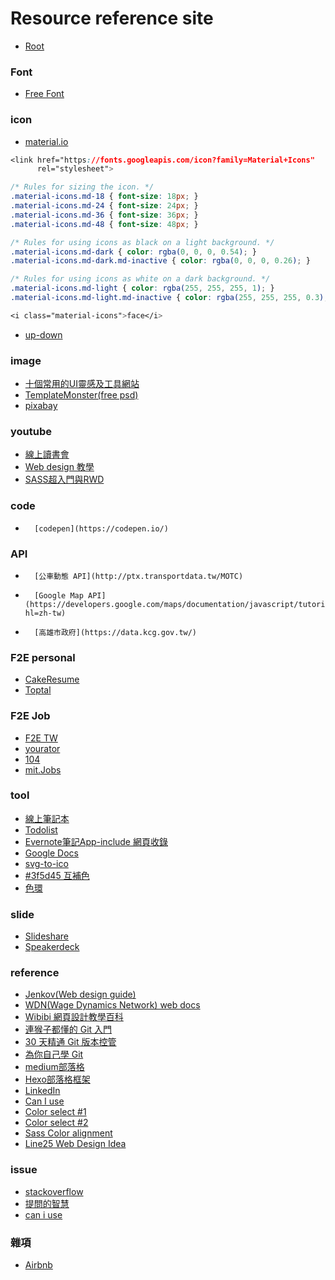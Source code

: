 ﻿# Resource reference site

*   [Root](../README.md)

### Font
*   [Free Font](http://allfont.net/free/)

### icon
*   [material.io](https://material.io/tools/icons/)  

```css
<link href="https://fonts.googleapis.com/icon?family=Material+Icons"
      rel="stylesheet">

/* Rules for sizing the icon. */
.material-icons.md-18 { font-size: 18px; }
.material-icons.md-24 { font-size: 24px; }
.material-icons.md-36 { font-size: 36px; }
.material-icons.md-48 { font-size: 48px; }

/* Rules for using icons as black on a light background. */
.material-icons.md-dark { color: rgba(0, 0, 0, 0.54); }
.material-icons.md-dark.md-inactive { color: rgba(0, 0, 0, 0.26); }

/* Rules for using icons as white on a dark background. */
.material-icons.md-light { color: rgba(255, 255, 255, 1); }
.material-icons.md-light.md-inactive { color: rgba(255, 255, 255, 0.3); }

<i class="material-icons">face</i>
```
*   [up-down](https://www.flaticon.com/free-icons/up-down)


### image
*   [十個常用的UI靈感及工具網站](https://medium.com/as-a-product-designer/%E5%8D%81%E5%80%8B%E5%B8%B8%E7%94%A8%E7%9A%84ui%E9%9D%88%E6%84%9F%E5%8F%8A%E5%B7%A5%E5%85%B7%E7%B6%B2%E7%AB%99-4b21d4c0a5ac)
*   [TemplateMonster(free psd)](https://www.templatemonster.com/free-templates.php)
*   [pixabay](https://pixabay.com)


### youtube
*   [線上讀書會](https://www.youtube.com/user/polo13999/feed)
*   [Web design 教學](https://www.youtube.com/user/LevelUpTuts/playlists)
*   [SASS超入門與RWD](https://www.youtube.com/watch?v=Kp7B_3TrQjg)


### code 
*		[codepen](https://codepen.io/)

### API
*		[公車動態 API](http://ptx.transportdata.tw/MOTC)
*		[Google Map API](https://developers.google.com/maps/documentation/javascript/tutorial?hl=zh-tw)
*		[高雄市政府](https://data.kcg.gov.tw/)

### F2E personal
*   [CakeResume](https://www.cakeresume.com/search?query=%E5%89%8D%E7%AB%AF&page=1)
*   [Toptal ](https://www.toptal.com/front-end)

### F2E Job
*   [F2E TW](https://github.com/f2etw/jobs/issues)
*   [yourator](https://www.yourator.co/)
*   [104](https://www.104.com.tw/jobs/main/)
*   [mit.Jobs](https://mit.jobs/jobs?utf8=%E2%9C%93&search=%E5%89%8D%E7%AB%AF&c=)

### tool
*   [線上筆記本](https://trello.com/)
*   [Todolist](https://todoist.com/)
*   [Evernote筆記App-include 網頁收錄](https://evernote.com/intl/zh-tw)
*   [Google Docs](https://www.google.com.tw/intl/zh-TW/docs/about/)
*   [svg-to-ico](https://www.aconvert.com/icon/svg-to-ico/)
*   [#3f5d45 互補色](https://encycolorpedia.cn/3f5d45)
*   [色環](https://www.toolskk.com/color?color=%23123456)

### slide
*   [Slideshare](https://www.slideshare.net/)
*   [Speakerdeck](https://speakerdeck.com/)

### reference
*   [Jenkov(Web design guide)](http://tutorials.jenkov.com/)
*   [WDN(Wage Dynamics Network) web docs](https://developer.mozilla.org/zh-TW/)
*   [Wibibi 網頁設計教學百科](http://www.wibibi.com/)
*   [連猴子都懂的 Git 入門](https://backlog.com/git-tutorial/tw/)
*   [30 天精通 Git 版本控管](https://github.com/doggy8088/Learn-Git-in-30-days)
*   [為你自己學 Git](https://gitbook.tw/?utm_source=hexschool&utm_campaign=IT)
*   [medium部落格](https://medium.com/)
*   [Hexo部落格框架](https://hexo.io/zh-tw/index.html)
*   [LinkedIn](https://www.linkedin.com)
*   [Can I use](https://caniuse.com/#tables)
*   [Color select #1](https://www.w3schools.com/colors/colors_names.asp)
*   [Color select #2](https://www.w3schools.com/colors/colors_picker.asp)
*   [Sass Color alignment](http://jim-nielsen.com/sassme/)
*   [Line25 Web Design Idea](https://line25.com/)


### issue
*   [stackoverflow](https://stackoverflow.com/)
*   [提問的智慧](https://github.com/ryanhanwu/How-To-Ask-Questions-The-Smart-Way#%E5%9C%A8%E6%8F%90%E5%95%8F%E4%B9%8B%E5%89%8D)
*   [can i use](https://caniuse.com/)

### 雜項
*   [Airbnb](https://www.airbnb.com.tw/)











